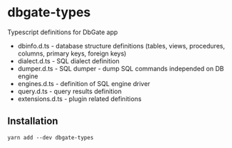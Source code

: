 # dbgate-types

Typescript definitions for DbGate app

 - dbinfo.d.ts - database structure definitions (tables, views, procedures, columns, primary keys, foreign keys)
 - dialect.d.ts - SQL dialect definition
 - dumper.d.ts - SQL dumper - dump SQL commands independed on DB engine
 - engines.d.ts - definition of SQL engine driver
 - query.d.ts - query results definition
 - extensions.d.ts - plugin related definitions


## Installation

    yarn add --dev dbgate-types
